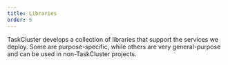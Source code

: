 ```yaml
---
title: Libraries
order: 5
---
```


TaskCluster develops a collection of libraries that support the services we
deploy.  Some are purpose-specific, while others are very general-purpose and
can be used in non-TaskCluster projects.
